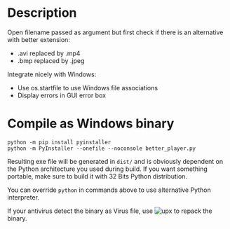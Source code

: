 # Description

Open filename passed as argument but first check if there is an alternative with better extension:
  * .avi replaced by .mp4
  * .bmp replaced by .jpeg

Integrate nicely with Windows:
  * Use os.startfile to use Windows file associations
  * Display errors in GUI error box

# Compile as Windows binary

```
python -m pip install pyinstaller
python -m PyInstaller --onefile --noconsole better_player.py
```

Resulting exe file will be generated in `dist/` and is obviously dependent on the Python architecture you used during build.
If you want something portable, make sure to build it with 32 Bits Python distribution.

You can override `python` in commands above to use alternative Python interpreter.

If your antivirus detect the binary as Virus file, use ![upx](https://github.com/upx/upx "UPX") to repack the binary.
